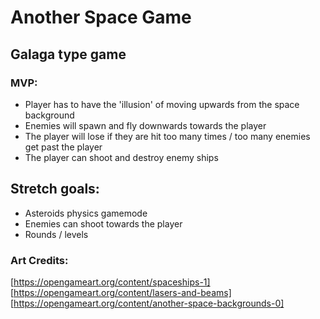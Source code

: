 # Another Space Game

## Galaga type game

### MVP:

- Player has to have the 'illusion' of moving upwards from the space background
- Enemies will spawn and fly downwards towards the player
- The player will lose if they are hit too many times / too many enemies get past the player
- The player can shoot and destroy enemy ships

## Stretch goals:

- Asteroids physics gamemode
- Enemies can shoot towards the player
- Rounds / levels



### Art Credits:

[https://opengameart.org/content/spaceships-1]
[https://opengameart.org/content/lasers-and-beams]
[https://opengameart.org/content/another-space-backgrounds-0]